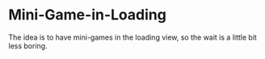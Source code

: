 Mini-Game-in-Loading
====================

The idea is to have mini-games in the loading view, so the wait is a little bit less boring.